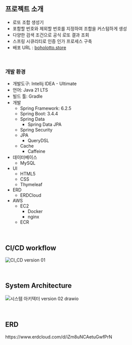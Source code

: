 ## 프로젝트 소개

- 로또 조합 생성기
- 포함할 번호와 제외할 번호를 지정하여 조합을 커스텀하게 생성
- 다양한 검색 조건으로 공식 로또 결과 조회
- 스프링 시큐리티로 인증 인가 프로세스 구축
- 배포 URL : [boholotto.store](https://boholotto.store)

<br>

### 개발 환경
- 개발도구: Intellij IDEA - Ultimate
- 언어: Java 21 LTS
- 빌드 툴: Gradle
- 개발
  - Spring Framework: 6.2.5
  - Spring Boot: 3.4.4
  - Spring Data
    - Spring Data JPA
  - Spring Security
  - JPA
    - QueryDSL
  - Cache
    - Caffeine
- 데이터베이스
  - MySQL
- UI
  - HTML5
  - CSS
  - Thymeleaf
- ERD
  - ERDCloud
- AWS
  - EC2
    - Docker
    - nginx
  - ECR

<br>

## CI/CD workflow
![CI_CD version 01](https://github.com/user-attachments/assets/899badff-8743-46b4-a64f-6566bfef074f)

<br>

## System Architecture
![시스템 아키텍터 version 02 drawio](https://github.com/user-attachments/assets/bf3ea40c-eb24-4501-9efb-89a5865c0fba)

<br>

## ERD
<p>https://www.erdcloud.com/d/iZm8uNCAetuGwfPrN</p>
